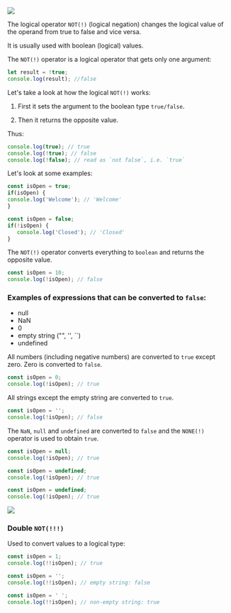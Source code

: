 ![](https://course-qa-basics.s3.us-west-1.amazonaws.com/no-girl.png)

The logical operator `NOT(!)` (logical negation) changes the logical value of the operand from true to false and vice versa. 

It is usually used with boolean (logical) values. 

The `NOT(!)` operator is a logical operator that gets only one argument:

```javascript
let result = !true;
console.log(result); //false
```

Let's take a look at how the logical `NOT(!)` works:

1. First it sets the argument to the boolean type `true/false`.

2. Then it returns the opposite value.

Thus:

```javascript
console.log(true); // true
console.log(!true); // false
console.log(!false); // read as `not false`, i.e. `true`
```

Let's look at some examples:

```javascript
const isOpen = true;
if(isOpen) {
console.log('Welcome'); // 'Welcome'    
}
```

```javascript
const isOpen = false;
if(!isOpen) {
   console.log('Closed'); // 'Closed'  
}
```

The `NOT(!)` operator converts everything to `boolean` and returns the opposite value.

```javascript
const isOpen = 10;
console.log(!isOpen); // false
```

### Examples of expressions that can be converted to `false`:

* null
* NaN
* 0 
* empty string ("", '', ``)
* undefined

All numbers (including negative numbers) are converted to `true` except zero. Zero is converted to `false`.

```javascript
const isOpen = 0;
console.log(!isOpen); // true 
```

All strings except the empty string are converted to `true`.

```javascript
const isOpen = '';
console.log(!isOpen); // false
```

The `NaN`, `null` and `undefined` are converted to `false` and the `NONE(!)` operator is used to obtain `true`.

```javascript
const isOpen = null;
console.log(!isOpen); // true
```

```javascript
const isOpen = undefined;
console.log(!isOpen); // true
```

```javascript
const isOpen = undefined;
console.log(!isOpen); // true
```

![](https://course-qa-basics.s3.us-west-1.amazonaws.com/girl-yellow-dress.png)

### Double `NOT(!!!)`

Used to convert values to a logical type:

```javascript
const isOpen = 1;
console.log(!!isOpen); // true
```

```javascript
const isOpen = '';
console.log(!!isOpen); // empty string: false 
```

```javascript
const isOpen = ' ';
console.log(!!isOpen); // non-empty string: true
```
